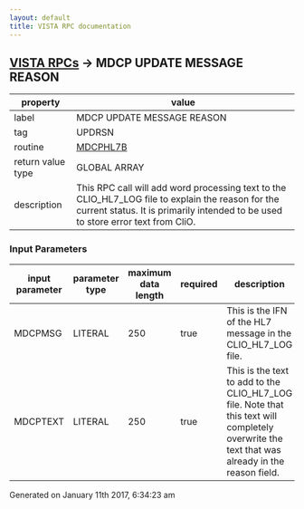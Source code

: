 ```yaml
---
layout: default
title: VISTA RPC documentation
---
```




## [VISTA RPCs](TableOfContent.md) &#8594; MDCP UPDATE MESSAGE REASON 

 property | value 
--- | --- 
 label | MDCP UPDATE MESSAGE REASON
 tag | UPDRSN
 routine | [MDCPHL7B](http://code.osehra.org/dox/Routine_MDCPHL7B_source.html)
 return value type | GLOBAL ARRAY
 description | This RPC call will add word processing text to the CLIO_HL7_LOG file to explain the reason for the current status.  It is primarily intended to be used to store error text from CliO.

### Input Parameters

| input parameter | parameter type | maximum data length | required | description | 
| --- | --- | --- | --- | --- | 
| MDCPMSG | LITERAL | 250 | true | This is the IFN of the HL7 message in the CLIO_HL7_LOG file. | 
| MDCPTEXT | LITERAL | 250 | true | This is the text to add to the CLIO_HL7_LOG file.  Note that this text will completely overwrite the text that was already in the reason field. | 




Generated on January 11th 2017, 6:34:23 am